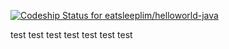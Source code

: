 [ ![Codeship Status for eatsleeplim/helloworld-java](https://codeship.com/projects/5061ddf0-959d-0133-ea74-520d149e6bdf/status?branch=master)](https://codeship.com/projects/125220)

test
test
test
test
test
test
test
